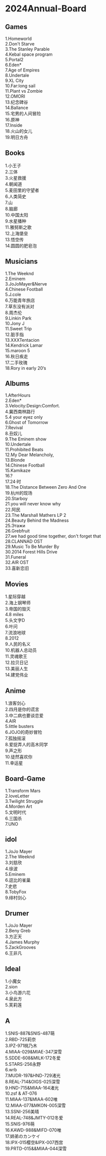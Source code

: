 # 2024Annual-Board

## Games
1.Homeworld  
2.Don't Starve  
3.The Stanley Parable  
4.Kebal space program  
5.Portal2  
6.Eden*  
7.Age of Empires  
8.Undertale  
9.XL City  
10.Far:long sail  
11.Plant vs Zombie  
12.OMORI  
13.纪念碑谷  
14.Ballance  
15.宅男的人间冒险  
16.原神  
17.Inside  
18.火山的女儿  
19.明日方舟  

## Books
1.小王子  
2.三体  
3.火星救援  
4.朝闻道  
5.麦田里的守望者  
6.人类简史  
7.山  
8.脑廊  
10.中国太阳   
9.水星播种  
11.雅努斯之歌  
12.上海堡垒  
13.悟空传   
14.圆圆的肥皂泡  
 
## Musicians
1.The Weeknd  
2.Eminem  
3.JoJoMayer&Nerve                   
4.Chinese Football  
5.J.cole   
6.万能青年旅店  
7.草东没有派对  
8.周杰伦  
9.Linkin Park  
10.Jony J  
11.Sweet Trip  
12.脏手指  
13.XXXTentacion  
14.Kendrick Lamar  
15.maroon 5  
16.秋日疾走  
17.二手玫瑰  
18.Rory in early 20‘s   


## Albums
1.AfterHours  
2.Eden*    
3.Velocity:Design:Comfort.  
4.冀西南林路行  
5.4 your eyez only   
6.Ghost of Tomorrow   
7.Revival   
8.丑奴儿  
9.The Eminem show  
10.Undertale  
11.Prohibited Beats  
12.My Dear Melancholy,  
13.Blonde  
14.Chinese Football  
15.Kamikaze  
16.?  
17.24·时  
18.The Distance Between Zero And One  
19.杭州的现场  
20.Starboy  
21.you will never know why  
22.阿民  
23.The Marshall Mathers LP 2  
24.Beauty Behind the Madness  
25.Этажи  
26.Grebfruit  
27.we had good time together, don't forget that  
28.CLANNAD OST   
29.Music To Be Murder By  
30.2014 Forest Hills Drive  
31.Funeral  
32.AIR OST  
33.喜新恋旧  

## Movies
1.星际穿越  
2.海上钢琴师  
3.帝国的毁灭  
4.8 miles  
5.头文字D  
6.叶问  
7.流浪地球  
8.2012  
9.人民的名义  
10.机器人总动员  
11.灵魂歌王  
12.拉贝日记  
13.美丽人生  
14.建党伟业  

## Anime 
1.浪客剑心   
2.四月是你的谎言    
3.中二病也要谈恋爱  
4.AIR  
5.little busters  
6.JOJO的奇妙冒险  
7.孤独摇滚  
8.爱捉弄人的高木同学  
9.声之形  
10.徒然喜欢你  
11.幸运星  

## Board-Game
1.Transform Mars  
2.loveLetter  
3.Twilight Struggle  
4.Morden Art  
5.文明时代  
6.三国杀  
7.UNO  

## idol
1.JoJo Mayer  
2.The Weeknd  
3.刘慈欣  
4.徐波  
5.Eminem  
6.逗比的雀巢  
7.史悲  
8.TobyFox  
9.绯村剑心  

## Drumer
1.JoJo Mayer  
2.Beny Greb  
3.方正天  
4.James Murphy  
5.ZackGrooves  
6.王非凡  

## Ideal
1.小魔女   
2.sion  
3.小鸟游六花    
4.泉此方  
5.芙莉莲  

## A
1.SNIS-887&SNIS-487萌  
2.RBD-725莉奈  
3.IPZ-971桃乃木  
4.MIAA-029&MIAE-347深雪  
5.SDDE-608&MILK-172冬爱   
5.STARS-256永野    
6.wrb  
7.MUDR-197&HND-729渚光  
8.REAL-714&OIGS-025深雪    
9.HND-715&MIAA-164渚光  
10.zsf & AT-076  
11.MIAA-137&MIAA-602唯  
12.MIAA-077&MKON-005深雪  
13.SSNI-256美晴  
14.REAL-748&JMTY-012冬爱  
15.SNIS-976萌  
16.KAWD-988&MIFD-070唯  
17.姉弟のカンケイ  
18.IPX-015樱空&IPX-007西宫    
19.PRTD-015&&MIAA-044深雪  

